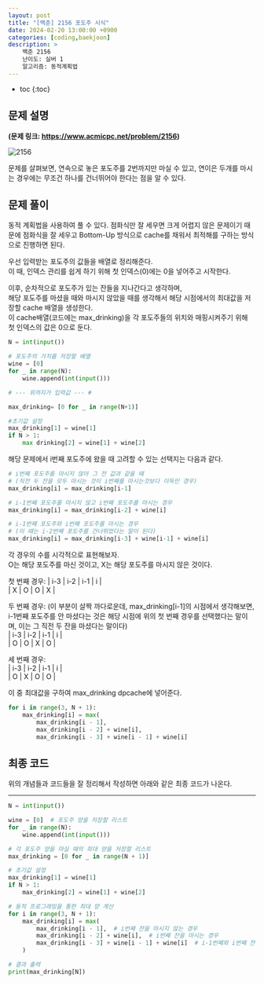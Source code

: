 ```yaml
---
layout: post
title: "[백준] 2156 포도주 시식"
date: 2024-02-20 13:00:00 +0900
categories: [coding,baekjoon]
description: >
    백준 2156
    난이도: 실버 1
    알고리즘: 동적계획법
---
```

* toc
{:toc}

## 문제 설명

<b>(문제 링크: https://www.acmicpc.net/problem/2156)</b>

![2156](https://janam.notion.site/image/https%3A%2F%2Fprod-files-secure.s3.us-west-2.amazonaws.com%2Fd6bf389f-51e5-4356-b4a7-6b4bd35c1d89%2F28f7a4c0-897a-444e-9589-f199eccdad58%2FUntitled.png?table=block&id=1f1078f7-2b5e-491a-af1a-fe9eaf20a315&spaceId=d6bf389f-51e5-4356-b4a7-6b4bd35c1d89&width=2000&userId=&cache=v2)  

문제를 살펴보면, 연속으로 놓은 포도주를 2번까지만 마실 수 있고, 연이은 두개를 마시는 경우에는 무조건 하나를 건너뛰어야 한다는 점을 알 수 있다. 

## 문제 풀이

동적 계획법을 사용하여 풀 수 있다. 
점화식만 잘 세우면 크게 어렵지 않은 문제이기 때문에 점화식을 잘 세우고 Bottom-Up 방식으로 cache를 채워서 최적해를 구하는 방식으로 진행하면 된다.  

우선 입력받는 포도주의 값들을 배열로 정리해준다.  
이 때, 인덱스 관리를 쉽게 하기 위해 첫 인덱스(0)에는 0을 넣어주고 시작한다.  

이후, 순차적으로 포도주가 있는 잔들을 지나간다고 생각하며,  
해당 포도주를 마셨을 때와 마시지 않았을 때를 생각해서 해당 시점에서의 최대값을 저장할 cache 배열을 생성한다.  
이 cache배열(코드에는 max_drinking)을 각 포도주들의 위치와 매핑시켜주기 위해 첫 인덱스의 값은 0으로 둔다.  

```python
N = int(input())

# 포도주의 가치를 저장할 배열
wine = [0]
for _ in range(N):
    wine.append(int(input()))

# --- 위까지가 입력값 --- #

max_drinking= [0 for _ in range(N+1)]

#초기값 설정
max_drinking[1] = wine[1]
if N > 1:
    max drinking[2] = wine[1] + wine[2]
```

해당 문제에서 i번째 포도주에 왔을 때 고려할 수 있는 선택지는 다음과 같다.  

```python
# i번째 포도주를 마시지 않아 그 전 값과 같을 때 
# (직전 두 잔을 모두 마시는 것이 i번째를 마시는것보다 이득인 경우)
max_drinking[i] = max_drinking[i-1]

# i-1번째 포도주를 마시지 않고 i번째 포도주를 마시는 경우
max_drinking[i] = max_drinking[i-2] + wine[i]

# i-1번째 포도주와 i번째 포도주를 마시는 경우 
# (이 때는 i-2번째 포도주를 건너뛰었다는 말이 된다)
max_drinking[i] = max_drinking[i-3] + wine[i-1] + wine[i]
```

각 경우의 수를 시각적으로 표현해보자.  
O는 해당 포도주를 마신 것이고, X는 해당 포도주를 마시지 않은 것이다.    

첫 번째 경우: 
|  i-3  |  i-2  |  i-1  |  i   |  
|   X   |   O   |   O   |  X   | 

두 번째 경우: 
(이 부분이 살짝 까다로운데, max_drinking[i-1]의 시점에서 생각해보면,  
i-1번째 포도주를 안 마셨다는 것은 해당 시점에 위의 첫 번째 경우를 선택했다는 말이며, 이는 그 직전 두 잔을 마셨다는 말이다)  
|  i-3  |  i-2  |  i-1  |  i   |  
|   O   |   O   |   X   |  O   |  

세 번째 경우:  
|  i-3  |  i-2  |  i-1  |  i   |  
|   O   |   X   |   O   |  O   |  

이 중 최대값을 구하여 max_drinking dpcache에 넣어준다.  

```python
for i in range(3, N + 1):
    max_drinking[i] = max(
        max_drinking[i - 1],  
        max_drinking[i - 2] + wine[i],
        max_drinking[i - 3] + wine[i - 1] + wine[i] 
```

## 최종 코드

위의 개념들과 코드들을 잘 정리해서 작성하면 아래와 같은 최종 코드가 나온다.  

<hr>

```python 
N = int(input())

wine = [0]  # 포도주 양을 저장할 리스트
for _ in range(N):
    wine.append(int(input()))

# 각 포도주 양을 마실 때의 최대 양을 저장할 리스트
max_drinking = [0 for _ in range(N + 1)]

# 초기값 설정
max_drinking[1] = wine[1]
if N > 1:
    max_drinking[2] = wine[1] + wine[2]

# 동적 프로그래밍을 통한 최대 양 계산
for i in range(3, N + 1):
    max_drinking[i] = max(
        max_drinking[i - 1],  # i번째 잔을 마시지 않는 경우
        max_drinking[i - 2] + wine[i],  # i번째 잔을 마시는 경우
        max_drinking[i - 3] + wine[i - 1] + wine[i]  # i-1번째와 i번째 잔을 연속해서 마시는 경우
    )

# 결과 출력
print(max_drinking[N])
```